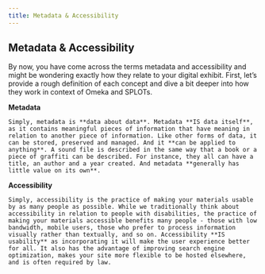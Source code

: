 ```yaml
---
title: Metadata & Accessibility
---
```


## Metadata & Accessibility

By now, you have come across the terms metadata and accessibility and might be wondering exactly how they relate to your digital exhibit. First, let’s provide a rough definition of each concept and dive a bit deeper into how they work in context of Omeka and SPLOTs.

**Metadata**
```
Simply, metadata is **data about data**. Metadata **IS data itself**, as it contains meaningful pieces of information that have meaning in relation to another piece of information. Like other forms of data, it can be stored, preserved and managed. And it **can be applied to anything**. A sound file is described in the same way that a book or a piece of graffiti can be described. For instance, they all can have a title, an author and a year created. And metadata **generally has little value on its own**.
```

**Accessibility**
```
Simply, accessibility is the practice of making your materials usable by as many people as possible. While we traditionally think about accessibility in relation to people with disabilities, the practice of making your materials accessible benefits many people - those with low bandwidth, mobile users, those who prefer to process information visually rather than textually, and so on. Accessibility **IS usability** as incorporating it will make the user experience better for all. It also has the advantage of improving search engine optimization, makes your site more flexible to be hosted elsewhere, and is often required by law.
```
